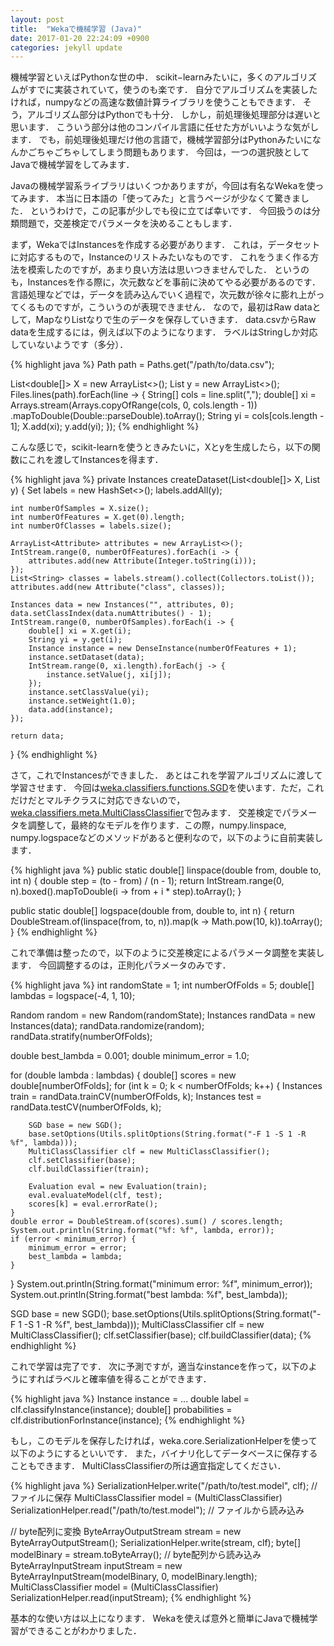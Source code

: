 ```yaml
---
layout: post
title:  "Wekaで機械学習 (Java)"
date: 2017-01-20 22:24:09 +0900
categories: jekyll update
---
```


機械学習といえばPythonな世の中．
scikit−learnみたいに，多くのアルゴリズムがすでに実装されていて，使うのも楽です．
自分でアルゴリズムを実装したければ，numpyなどの高速な数値計算ライブラリを使うこともできます．
そう，アルゴリズム部分はPythonでも十分．
しかし，前処理後処理部分は遅いと思います．
こういう部分は他のコンパイル言語に任せた方がいいような気がします．
でも，前処理後処理だけ他の言語で，機械学習部分はPythonみたいになんかごちゃごちゃしてしまう問題もあります．
今回は，一つの選択肢としてJavaで機械学習をしてみます．

Javaの機械学習系ライブラリはいくつかありますが，今回は有名なWekaを使ってみます．
本当に日本語の「使ってみた」と言うページが少なくて驚きました．
というわけで，この記事が少しでも役に立てば幸いです．
今回扱うのは分類問題で，交差検定でパラメータを決めることもします．

まず，WekaではInstancesを作成する必要があります．
これは，データセットに対応するもので，Instanceのリストみたいなものです．
これをうまく作る方法を模索したのですが，あまり良い方法は思いつきませんでした．
というのも，Instancesを作る際に，次元数などを事前に決めてやる必要があるのです．
言語処理などでは，データを読み込んでいく過程で，次元数が徐々に膨れ上がってくるものですが，こういうのが表現できません．
なので，最初はRaw dataとして，MapなりListなりで生のデータを保存していきます．
data.csvからRaw dataを生成するには，例えば以下のようになります．
ラベルはStringしか対応していないようです（多分）．

{% highlight java %}
Path path = Paths.get("/path/to/data.csv");

List<double[]> X = new ArrayList<>();
List<String> y = new ArrayList<>();
Files.lines(path).forEach(line -> {
    String[] cols = line.split(",");
    double[] xi = Arrays.stream(Arrays.copyOfRange(cols, 0, cols.length - 1))
            .mapToDouble(Double::parseDouble).toArray();
    String yi = cols[cols.length - 1];
    X.add(xi);
    y.add(yi);
});
{% endhighlight %}


こんな感じで，scikit-learnを使うときみたいに，Xとyを生成したら，以下の関数にこれを渡してInstancesを得ます．

{% highlight java %}
private Instances createDataset(List<double[]> X, List<String> y) {
    Set<String> labels = new HashSet<>();
    labels.addAll(y);

    int numberOfSamples = X.size();
    int numberOfFeatures = X.get(0).length;
    int numberOfClasses = labels.size();

    ArrayList<Attribute> attributes = new ArrayList<>();
    IntStream.range(0, numberOfFeatures).forEach(i -> {
        attributes.add(new Attribute(Integer.toString(i)));
    });
    List<String> classes = labels.stream().collect(Collectors.toList());
    attributes.add(new Attribute("class", classes));

    Instances data = new Instances("", attributes, 0);
    data.setClassIndex(data.numAttributes() - 1);
    IntStream.range(0, numberOfSamples).forEach(i -> {
        double[] xi = X.get(i);
        String yi = y.get(i);
        Instance instance = new DenseInstance(numberOfFeatures + 1);
        instance.setDataset(data);
        IntStream.range(0, xi.length).forEach(j -> {
            instance.setValue(j, xi[j]);
        });
        instance.setClassValue(yi);
        instance.setWeight(1.0);
        data.add(instance);
    });

    return data;
}
{% endhighlight %}

さて，これでInstancesができました．
あとはこれを学習アルゴリズムに渡して学習させます．
今回は<a href="http://weka.sourceforge.net/doc.dev/weka/classifiers/functions/SGD.html" target="_blank">weka.classifiers.functions.SGD</a>を使います．ただ，これだけだとマルチクラスに対応できないので，<a href="http://weka.sourceforge.net/doc.dev/weka/classifiers/meta/MultiClassClassifier.html" target="_blank">weka.classifiers.meta.MultiClassClassifier</a>で包みます．
交差検定でパラメータを調整して，最終的なモデルを作ります．この際，numpy.linspace, numpy.logspaceなどのメソッドがあると便利なので，以下のように自前実装します．

{% highlight java %}
public static double[] linspace(double from, double to, int n) {
    double step = (to - from) / (n - 1);
    return IntStream.range(0, n).boxed().mapToDouble(i -> from + i * step).toArray();
}

public static double[] logspace(double from, double to, int n) {
    return DoubleStream.of(linspace(from, to, n)).map(k -> Math.pow(10, k)).toArray();
}
{% endhighlight %}

これで準備は整ったので，以下のように交差検定によるパラメータ調整を実装します．
今回調整するのは，正則化パラメータのみです．

{% highlight java %}
int randomState = 1;
int numberOfFolds = 5;
double[] lambdas = logspace(-4, 1, 10);

Random random = new Random(randomState);
Instances randData = new Instances(data);
randData.randomize(random);
randData.stratify(numberOfFolds);

double best_lambda = 0.001;
double minimum_error = 1.0;

for (double lambda : lambdas) {
    double[] scores = new double[numberOfFolds];
    for (int k = 0; k < numberOfFolds; k++) {
        Instances train = randData.trainCV(numberOfFolds, k);
        Instances test = randData.testCV(numberOfFolds, k);

        SGD base = new SGD();
        base.setOptions(Utils.splitOptions(String.format("-F 1 -S 1 -R %f", lambda)));
        MultiClassClassifier clf = new MultiClassClassifier();
        clf.setClassifier(base);
        clf.buildClassifier(train);

        Evaluation eval = new Evaluation(train);
        eval.evaluateModel(clf, test);
        scores[k] = eval.errorRate();
    }
    double error = DoubleStream.of(scores).sum() / scores.length;
    System.out.println(String.format("%f: %f", lambda, error));
    if (error < minimum_error) {
        minimum_error = error;
        best_lambda = lambda;
    }
}
System.out.println(String.format("minimum error: %f", minimum_error));
System.out.println(String.format("best lambda: %f", best_lambda));

SGD base = new SGD();
base.setOptions(Utils.splitOptions(String.format("-F 1 -S 1 -R %f", best_lambda)));
MultiClassClassifier clf = new MultiClassClassifier();
clf.setClassifier(base);
clf.buildClassifier(data);
{% endhighlight %}

これで学習は完了です．
次に予測ですが，適当なinstanceを作って，以下のようにすればラベルと確率値を得ることができます．

{% highlight java %}
Instance instance = ...
double label = clf.classifyInstance(instance);
double[] probabilities = clf.distributionForInstance(instance);
{% endhighlight %}

もし，このモデルを保存したければ，weka.core.SerializationHelperを使って以下のようにするといいです．
また，バイナリ化してデータベースに保存することもできます．
MultiClassClassifierの所は適宜指定してください．

{% highlight java %}
SerializationHelper.write("/path/to/test.model", clf); // ファイルに保存
MultiClassClassifier model = (MultiClassClassifier) SerializationHelper.read("/path/to/test.model"); // ファイルから読み込み

// byte配列に変換
ByteArrayOutputStream stream = new ByteArrayOutputStream();
SerializationHelper.write(stream, clf);
byte[] modelBinary = stream.toByteArray();
// byte配列から読み込み
ByteArrayInputStream inputStream = new ByteArrayInputStream(modelBinary, 0, modelBinary.length);
MultiClassClassifier model = (MultiClassClassifier) SerializationHelper.read(inputStream);
{% endhighlight %}

基本的な使い方は以上になります．
Wekaを使えば意外と簡単にJavaで機械学習ができることがわかりました．
